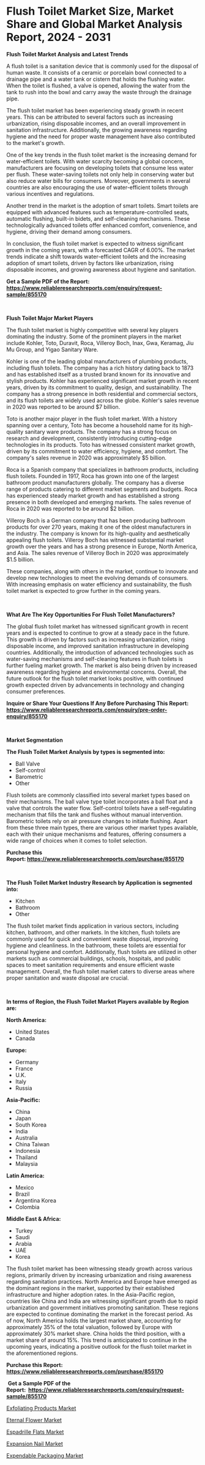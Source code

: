 <p><h1>Flush Toilet Market Size, Market Share and Global Market Analysis Report, 2024 - 2031</h1></p><p><strong>Flush Toilet Market Analysis and Latest Trends</strong></p>
<p><p>A flush toilet is a sanitation device that is commonly used for the disposal of human waste. It consists of a ceramic or porcelain bowl connected to a drainage pipe and a water tank or cistern that holds the flushing water. When the toilet is flushed, a valve is opened, allowing the water from the tank to rush into the bowl and carry away the waste through the drainage pipe.</p><p>The flush toilet market has been experiencing steady growth in recent years. This can be attributed to several factors such as increasing urbanization, rising disposable incomes, and an overall improvement in sanitation infrastructure. Additionally, the growing awareness regarding hygiene and the need for proper waste management have also contributed to the market's growth.</p><p>One of the key trends in the flush toilet market is the increasing demand for water-efficient toilets. With water scarcity becoming a global concern, manufacturers are focusing on developing toilets that consume less water per flush. These water-saving toilets not only help in conserving water but also reduce water bills for consumers. Moreover, governments in several countries are also encouraging the use of water-efficient toilets through various incentives and regulations.</p><p>Another trend in the market is the adoption of smart toilets. Smart toilets are equipped with advanced features such as temperature-controlled seats, automatic flushing, built-in bidets, and self-cleaning mechanisms. These technologically advanced toilets offer enhanced comfort, convenience, and hygiene, driving their demand among consumers.</p><p>In conclusion, the flush toilet market is expected to witness significant growth in the coming years, with a forecasted CAGR of 6.00%. The market trends indicate a shift towards water-efficient toilets and the increasing adoption of smart toilets, driven by factors like urbanization, rising disposable incomes, and growing awareness about hygiene and sanitation.</p></p>
<p><strong>Get a Sample PDF of the Report:&nbsp; <a href="https://www.reliableresearchreports.com/enquiry/request-sample/855170">https://www.reliableresearchreports.com/enquiry/request-sample/855170</a></strong></p>
<p>&nbsp;</p>
<p><strong>Flush Toilet Major Market Players</strong></p>
<p><p>The flush toilet market is highly competitive with several key players dominating the industry. Some of the prominent players in the market include Kohler, Toto, Duravit, Roca, Villeroy Boch, Inax, Gwa, Keramag, Jiu Mu Group, and Yigao Sanitary Ware.</p><p>Kohler is one of the leading global manufacturers of plumbing products, including flush toilets. The company has a rich history dating back to 1873 and has established itself as a trusted brand known for its innovative and stylish products. Kohler has experienced significant market growth in recent years, driven by its commitment to quality, design, and sustainability. The company has a strong presence in both residential and commercial sectors, and its flush toilets are widely used across the globe. Kohler's sales revenue in 2020 was reported to be around $7 billion.</p><p>Toto is another major player in the flush toilet market. With a history spanning over a century, Toto has become a household name for its high-quality sanitary ware products. The company has a strong focus on research and development, consistently introducing cutting-edge technologies in its products. Toto has witnessed consistent market growth, driven by its commitment to water efficiency, hygiene, and comfort. The company's sales revenue in 2020 was approximately $5 billion.</p><p>Roca is a Spanish company that specializes in bathroom products, including flush toilets. Founded in 1917, Roca has grown into one of the largest bathroom product manufacturers globally. The company has a diverse range of products catering to different market segments and budgets. Roca has experienced steady market growth and has established a strong presence in both developed and emerging markets. The sales revenue of Roca in 2020 was reported to be around $2 billion.</p><p>Villeroy Boch is a German company that has been producing bathroom products for over 270 years, making it one of the oldest manufacturers in the industry. The company is known for its high-quality and aesthetically appealing flush toilets. Villeroy Boch has witnessed substantial market growth over the years and has a strong presence in Europe, North America, and Asia. The sales revenue of Villeroy Boch in 2020 was approximately $1.5 billion.</p><p>These companies, along with others in the market, continue to innovate and develop new technologies to meet the evolving demands of consumers. With increasing emphasis on water efficiency and sustainability, the flush toilet market is expected to grow further in the coming years.</p></p>
<p>&nbsp;</p>
<p><strong>What Are The Key Opportunities For Flush Toilet Manufacturers?</strong></p>
<p><p>The global flush toilet market has witnessed significant growth in recent years and is expected to continue to grow at a steady pace in the future. This growth is driven by factors such as increasing urbanization, rising disposable income, and improved sanitation infrastructure in developing countries. Additionally, the introduction of advanced technologies such as water-saving mechanisms and self-cleaning features in flush toilets is further fueling market growth. The market is also being driven by increased awareness regarding hygiene and environmental concerns. Overall, the future outlook for the flush toilet market looks positive, with continued growth expected driven by advancements in technology and changing consumer preferences.</p></p>
<p><strong>Inquire or Share Your Questions If Any Before Purchasing This Report: <a href="https://www.reliableresearchreports.com/enquiry/pre-order-enquiry/855170">https://www.reliableresearchreports.com/enquiry/pre-order-enquiry/855170</a></strong></p>
<p>&nbsp;</p>
<p><strong>Market Segmentation</strong></p>
<p><strong>The Flush Toilet Market Analysis by types is segmented into:</strong></p>
<p><ul><li>Ball Valve</li><li>Self-control</li><li>Barometric</li><li>Other</li></ul></p>
<p><p>Flush toilets are commonly classified into several market types based on their mechanisms. The ball valve type toilet incorporates a ball float and a valve that controls the water flow. Self-control toilets have a self-regulating mechanism that fills the tank and flushes without manual intervention. Barometric toilets rely on air pressure changes to initiate flushing. Apart from these three main types, there are various other market types available, each with their unique mechanisms and features, offering consumers a wide range of choices when it comes to toilet selection.</p></p>
<p><strong>Purchase this Report:&nbsp;<a href="https://www.reliableresearchreports.com/purchase/855170">https://www.reliableresearchreports.com/purchase/855170</a></strong></p>
<p>&nbsp;</p>
<p><strong>The Flush Toilet Market Industry Research by Application is segmented into:</strong></p>
<p><ul><li>Kitchen</li><li>Bathroom</li><li>Other</li></ul></p>
<p><p>The flush toilet market finds application in various sectors, including kitchen, bathroom, and other markets. In the kitchen, flush toilets are commonly used for quick and convenient waste disposal, improving hygiene and cleanliness. In the bathroom, these toilets are essential for personal hygiene and comfort. Additionally, flush toilets are utilized in other markets such as commercial buildings, schools, hospitals, and public spaces to meet sanitation requirements and ensure efficient waste management. Overall, the flush toilet market caters to diverse areas where proper sanitation and waste disposal are crucial.</p></p>
<p>&nbsp;</p>
<p><strong>In terms of Region, the Flush Toilet Market Players available by Region are:</strong></p>
<p>
    <p> <strong> North America: </strong>
        <ul>
            <li>United States</li>
            <li>Canada</li>
        </ul>
        </p> 
    <p> <strong> Europe: </strong>
        <ul>
            <li>Germany</li>
            <li>France</li>
            <li>U.K.</li>
            <li>Italy</li>
            <li>Russia</li>
        </ul>
        </p> 
    <p> <strong> Asia-Pacific: </strong>
        <ul>
            <li>China</li>
            <li>Japan</li>
            <li>South Korea</li>
            <li>India</li>
            <li>Australia</li>
            <li>China Taiwan</li>
            <li>Indonesia</li>
            <li>Thailand</li>
            <li>Malaysia</li>
        </ul>
        </p> 
    <p> <strong> Latin America: </strong>
        <ul>
            <li>Mexico</li>
            <li>Brazil</li>
            <li>Argentina Korea</li>
            <li>Colombia</li>
        </ul>
        </p> 
    <p> <strong> Middle East & Africa: </strong>
        <ul>
            <li>Turkey</li>
            <li>Saudi</li>
            <li>Arabia</li>
            <li>UAE</li>
            <li>Korea</li>
        </ul>
    </p>
    </p>
<p><p>The flush toilet market has been witnessing steady growth across various regions, primarily driven by increasing urbanization and rising awareness regarding sanitation practices. North America and Europe have emerged as the dominant regions in the market, supported by their established infrastructure and higher adoption rates. In the Asia-Pacific region, countries like China and India are witnessing significant growth due to rapid urbanization and government initiatives promoting sanitation. These regions are expected to continue dominating the market in the forecast period. As of now, North America holds the largest market share, accounting for approximately 35% of the total valuation, followed by Europe with approximately 30% market share. China holds the third position, with a market share of around 15%. This trend is anticipated to continue in the upcoming years, indicating a positive outlook for the flush toilet market in the aforementioned regions.</p></p>
<p><strong>Purchase this Report: <a href="https://www.reliableresearchreports.com/purchase/855170">https://www.reliableresearchreports.com/purchase/855170</a></strong></p>
<p>&nbsp;<strong>Get a Sample PDF of the Report:&nbsp;&nbsp;<a href="https://www.reliableresearchreports.com/enquiry/request-sample/855170">https://www.reliableresearchreports.com/enquiry/request-sample/855170</a></strong></p>
<p><strong></strong></p>
<p><p><a href="https://github.com/maliyahmorrow6654/Market-Research-Report-List-2/blob/main/exfoliating-products-market.md">Exfoliating Products Market</a></p><p><a href="https://github.com/abdelrhmankishk22/Market-Research-Report-List-2/blob/main/eternal-flower-market.md">Eternal Flower Market</a></p><p><a href="https://github.com/mahnoor2003/Market-Research-Report-List-2/blob/main/espadrille-flats-market.md">Espadrille Flats Market</a></p><p><a href="https://github.com/deliacustodio40/Market-Research-Report-List-2/blob/main/expansion-nail-market.md">Expansion Nail Market</a></p><p><a href="https://github.com/scarol104/Market-Research-Report-List-2/blob/main/expendable-packaging-market.md">Expendable Packaging Market</a></p></p>